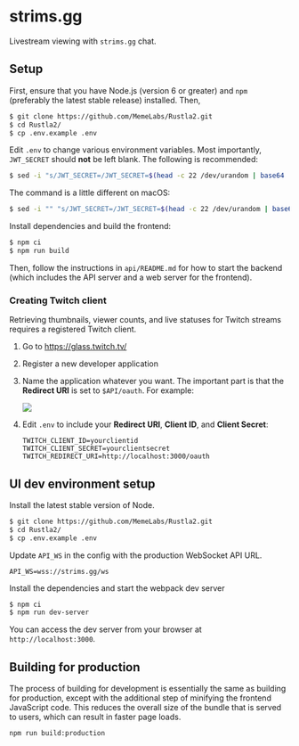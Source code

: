 # strims.gg

Livestream viewing with `strims.gg` chat.

## Setup

First, ensure that you have Node.js (version 6 or greater) and `npm` (preferably
the latest stable release) installed. Then,

``` bash
$ git clone https://github.com/MemeLabs/Rustla2.git
$ cd Rustla2/
$ cp .env.example .env
```

Edit `.env` to change various environment variables. Most importantly,
`JWT_SECRET` should **not** be left blank. The following is recommended:

```bash
$ sed -i "s/JWT_SECRET=/JWT_SECRET=$(head -c 22 /dev/urandom | base64 | tr -dc A-Za-z0-9)/" .env
```

The command is a little different on macOS:

```bash
$ sed -i "" "s/JWT_SECRET=/JWT_SECRET=$(head -c 22 /dev/urandom | base64 | tr -dc A-Za-z0-9)/" .env
```

Install dependencies and build the frontend:

``` bash
$ npm ci
$ npm run build
```

Then, follow the instructions in `api/README.md` for how to start the backend
(which includes the API server and a web server for the frontend).

### Creating Twitch client

Retrieving thumbnails, viewer counts, and live statuses for Twitch streams
requires a registered Twitch client.

  1. Go to <https://glass.twitch.tv/>
  2. Register a new developer application
  3. Name the application whatever you want. The important part is that the
     **Redirect URI** is set to `$API/oauth`. For example:

     ![](https://i.imgur.com/jNN3I4R.png)
  4. Edit `.env` to include your **Redirect URI**, **Client ID**, and **Client
     Secret**:

     ```
     TWITCH_CLIENT_ID=yourclientid
     TWITCH_CLIENT_SECRET=yourclientsecret
     TWITCH_REDIRECT_URI=http://localhost:3000/oauth
     ```

## UI dev environment setup

Install the latest stable version of Node.

```bash
$ git clone https://github.com/MemeLabs/Rustla2.git
$ cd Rustla2/
$ cp .env.example .env
```

Update `API_WS` in the config with the production WebSocket API URL.

```
API_WS=wss://strims.gg/ws
```

Install the dependencies and start the webpack dev server

```bash
$ npm ci
$ npm run dev-server
```

You can access the dev server from your browser at `http://localhost:3000`.

## Building for production

The process of building for development is essentially the same as building for
production, except with the additional step of minifying the frontend JavaScript
code. This reduces the overall size of the bundle that is served to users, which
can result in faster page loads.

``` bash
npm run build:production
```
